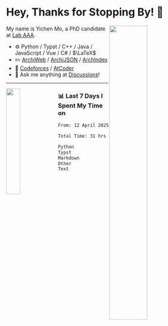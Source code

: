 # Hey, Thanks for Stopping By! 🦭

<picture>
    <source media="(prefers-color-scheme: dark)" srcset="https://github-readme-stats.vercel.app/api?username=amomorning&show_icons=true&theme=noctis_minimus&hide=issues">
    <img align="right" width="45%" src="https://github-readme-stats.vercel.app/api?username=amomorning&show_icons=true&theme=graywhite&hide=issues">
</picture>


My name is Yichen Mo, a PhD candidate at [Lab AAA](https://archialgo.com).

-   :gear: Python / Typst / C++ / Java / JavaScript / Vue / C# / $\LaTeX$ 
-   :pencil2: [ArchiWeb](https://web.archialgo.com) / [ArchiJSON](https://www.food4rhino.com/en/app/archijson) / [ArchIndex](https://index.archialgo.com/) 
-   :abacus: [Codeforces](https://codeforces.com/profile/LaPluma) / [AtCoder](https://atcoder.jp/users/amomorning)
-   :thought_balloon: Ask me anything at [Discussions](https://github.com/amomorning/amomorning/discussions/new)!


---

<picture>
    <source media="(prefers-color-scheme: dark)" srcset="https://github-readme-stats.vercel.app/api/top-langs/?username=amomorning&hide=Mathematica&theme=noctis_minimus">
    <img align="left" width="27%" src="https://github-readme-stats.vercel.app/api/top-langs/?username=amomorning&hide=Mathematica&theme=graywhite">
</picture>

  
### 📊 Last 7 Days I Spent My Time on

<!--START_SECTION:waka-->

```txt
From: 12 April 2025 - To: 19 April 2025

Total Time: 31 hrs 28 mins

Python             17 hrs 45 mins  ██████████████░░░░░░░░░░░   56.40 %
Typst              5 hrs 9 mins    ████░░░░░░░░░░░░░░░░░░░░░   16.40 %
Markdown           4 hrs 50 mins   ████░░░░░░░░░░░░░░░░░░░░░   15.39 %
Other              3 hrs 14 mins   ██▓░░░░░░░░░░░░░░░░░░░░░░   10.28 %
Text               12 mins         ▒░░░░░░░░░░░░░░░░░░░░░░░░   00.67 %
```

<!--END_SECTION:waka-->　　
